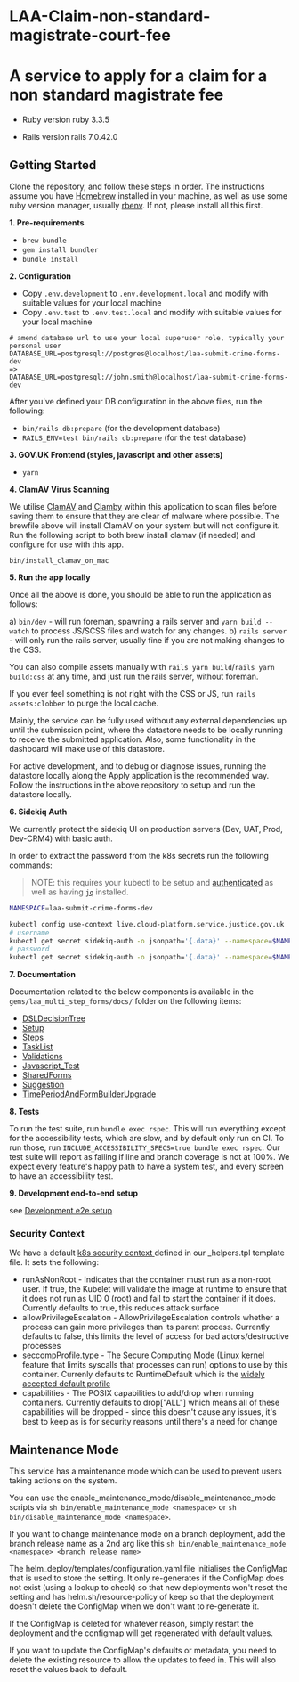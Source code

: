 #  LAA-Claim-non-standard-magistrate-court-fee
#  A service to apply for a claim for a  non standard magistrate fee

* Ruby version
ruby 3.3.5

* Rails version
rails 7.0.42.0

## Getting Started

Clone the repository, and follow these steps in order.
The instructions assume you have [Homebrew](https://brew.sh) installed in your machine, as well as use some ruby version manager, usually [rbenv](https://github.com/rbenv/rbenv). If not, please install all this first.

**1. Pre-requirements**

* `brew bundle`
* `gem install bundler`
* `bundle install`

**2. Configuration**

* Copy `.env.development` to `.env.development.local` and modify with suitable values for your local machine
* Copy `.env.test` to `.env.test.local` and modify with suitable values for your local machine

```
# amend database url to use your local superuser role, typically your personal user
DATABASE_URL=postgresql://postgres@localhost/laa-submit-crime-forms-dev
=>
DATABASE_URL=postgresql://john.smith@localhost/laa-submit-crime-forms-dev
```

After you've defined your DB configuration in the above files, run the following:

* `bin/rails db:prepare` (for the development database)
* `RAILS_ENV=test bin/rails db:prepare` (for the test database)

**3. GOV.UK Frontend (styles, javascript and other assets)**

* `yarn`

**4. ClamAV Virus Scanning**

We utilise [ClamAV](https://www.clamav.net/) and [Clamby](https://github.com/kobaltz/clamby) within this
application to scan files before saving them to ensure that they are clear of malware where possible. The
brewfile above will install ClamAV on your system but will not configure it. Run the following script to
both brew install clamav (if needed) and configure for use with this app.

```shell
bin/install_clamav_on_mac
```

**5. Run the app locally**

Once all the above is done, you should be able to run the application as follows:

a) `bin/dev` - will run foreman, spawning a rails server and `yarn build --watch` to process JS/SCSS files and watch for any changes.
b) `rails server` - will only run the rails server, usually fine if you are not making changes to the CSS.

You can also compile assets manually with `rails yarn build`/`rails yarn build:css` at any time, and just run the rails server, without foreman.

If you ever feel something is not right with the CSS or JS, run `rails assets:clobber` to purge the local cache.

Mainly, the service can be fully used without any external dependencies up until the submission point, where the datastore needs to be locally running
to receive the submitted application.
Also, some functionality in the dashboard will make use of this datastore.

For active development, and to debug or diagnose issues, running the datastore locally along the Apply application is
the recommended way. Follow the instructions in the above repository to setup and run the datastore locally.

**6. Sidekiq Auth**

We currently protect the sidekiq UI on production servers (Dev, UAT, Prod, Dev-CRM4) with basic auth.

In order to extract the password from the k8s secrets run the following commands:

> NOTE: this requires your kubectl to be setup and [authenticated](https://user-guide.cloud-platform.service.justice.gov.uk/documentation/getting-started/kubectl-config.html#authenticating-with-the-cloud-platform-39-s-kubernetes-cluster) as well as having [`jq`](https://jqlang.github.io/jq/download/) installed.

```bash
NAMESPACE=laa-submit-crime-forms-dev

kubectl config use-context live.cloud-platform.service.justice.gov.uk
# username
kubectl get secret sidekiq-auth -o jsonpath='{.data}' --namespace=$NAMESPACE | jq -r '.username' | base64 --decode && echo " "
# password
kubectl get secret sidekiq-auth -o jsonpath='{.data}' --namespace=$NAMESPACE | jq -r '.password' | base64 --decode && echo " "
```

**7. Documentation**

Documentation related to the below components is available in the `gems/laa_multi_step_forms/docs/` folder on the following items:

* [DSLDecisionTree](gems/laa_multi_step_forms/docs/DSLDecisionTree.md)
* [Setup](gems/laa_multi_step_forms/docs/Setup.md)
* [Steps](gems/laa_multi_step_forms/docs/Steps.md)
* [TaskList](gems/laa_multi_step_forms/docs/TaskList.md)
* [Validations](gems/laa_multi_step_forms/docs/Validations.md)
* [Javascript_Test](gems/laa_multi_step_forms/docs/Javascript_Test.md)
* [SharedForms](gems/laa_multi_step_forms/docs/SharedForms.md)
* [Suggestion](gems/laa_multi_step_forms/docs/Suggestion.md)
* [TimePeriodAndFormBuilderUpgrade](gems/laa_multi_step_forms/docs/TimePeriodAndFormBuilderUpgrade.md)


**8. Tests**

To run the test suite, run `bundle exec rspec`.
This will run everything except for the accessibility tests, which are slow, and by default only run on CI.
To run those, run `INCLUDE_ACCESSIBILITY_SPECS=true bundle exec rspec`.
Our test suite will report as failing if line and branch coverage is not at 100%.
We expect every feature's happy path to have a system test, and every screen to have an accessibility test.

**9. Development end-to-end setup**

see [Development e2e setup](docs/development-e2e-setup.md)

### Security Context
We have a default [k8s security context ](https://kubernetes.io/docs/reference/generated/kubernetes-api/v1.30/#securitycontext-v1-core) defined in our _helpers.tpl template file. It sets the following:

- runAsNonRoot - Indicates that the container must run as a non-root user. If true, the Kubelet will validate the image at runtime to ensure that it does not run as UID 0 (root) and fail to start the container if it does. Currently defaults to true, this reduces attack surface
- allowPrivilegeEscalation - AllowPrivilegeEscalation controls whether a process can gain more privileges than its parent process. Currently defaults to false, this limits the level of access for bad actors/destructive processes
- seccompProfile.type - The Secure Computing Mode (Linux kernel feature that limits syscalls that processes can run) options to use by this container. Currenly defaults to RuntimeDefault which is the [widely accepted default profile](https://docs.docker.com/engine/security/seccomp/#significant-syscalls-blocked-by-the-default-profile)
- capabilities - The POSIX capabilities to add/drop when running containers. Currently defaults to drop["ALL"] which means all of these capabilities will be dropped - since this doesn't cause any issues, it's best to keep as is for security reasons until there's a need for change

## Maintenance Mode
This service has a maintenance mode which can be used to prevent users taking actions on the system.

You can use the enable_maintenance_mode/disable_maintenance_mode scripts via `sh bin/enable_maintenance_mode <namespace>` or `sh bin/disable_maintenance_mode <namespace>`.

If you want to change maintenance mode on a branch deployment, add the branch release name as a 2nd arg like this `sh bin/enable_maintenance_mode <namespace> <branch release name>`

The helm_deploy/templates/configuration.yaml file initialises the ConfigMap that is used to store the setting. It only re-generates if the ConfigMap does not exist (using a lookup to check) so that new deployments won't reset the setting and has helm.sh/resource-policy of keep so that the deployment doesn't delete the ConfigMap when we don't want to re-generate it.

If the ConfigMap is deleted for whatever reason, simply restart the deployment and the configmap will get regenerated with default values.

If you want to update the ConfigMap's defaults or metadata, you need to delete the existing resource to allow the updates to feed in. This will also reset the values back to default.
